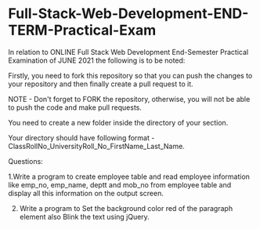 # Full-Stack-Web-Development-END-TERM-Practical-Exam

In relation to ONLINE Full Stack Web Development End-Semester Practical Examination of JUNE 2021 the following is to be noted:

Firstly, you need to fork this repository so that you can push the changes to your repository and then finally create a pull request to it.

NOTE - Don't forget to FORK the repository, otherwise, you will not be able to push the code and make pull requests.

You need to create a new folder inside the directory of your section.

Your directory should have following format - ClassRollNo_UniversityRoll_No_FirstName_Last_Name. 


Questions:

1.Write a program to create employee table and read employee information like emp_no, emp_name, deptt and mob_no from employee table and display all this information on the output screen.

2. Write a program to Set the background color red of the paragraph element also Blink the text using jQuery.
